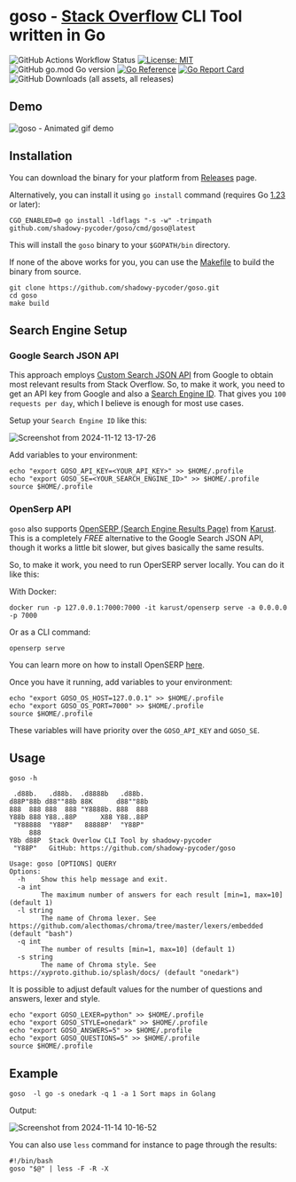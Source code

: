 # goso - [Stack Overflow](https://stackoverflow.com/) CLI Tool written in Go

![GitHub Actions Workflow Status](https://img.shields.io/github/actions/workflow/status/shadowy-pycoder/goso/go.yml)
[![License: MIT](https://img.shields.io/badge/License-MIT-yellow.svg)](https://opensource.org/licenses/MIT)
![GitHub go.mod Go version](https://img.shields.io/github/go-mod/go-version/shadowy-pycoder/goso)
[![Go Reference](https://pkg.go.dev/badge/github.com/shadowy-pycoder/goso.svg)](https://pkg.go.dev/github.com/shadowy-pycoder/goso)
[![Go Report Card](https://goreportcard.com/badge/github.com/shadowy-pycoder/goso)](https://goreportcard.com/report/github.com/shadowy-pycoder/goso)
![GitHub Downloads (all assets, all releases)](https://img.shields.io/github/downloads/shadowy-pycoder/goso/total)


## Demo

![goso - Animated gif demo](demo/demo.gif)



## Installation

You can download the binary for your platform from [Releases](https://github.com/shadowy-pycoder/goso/releases) page.

Alternatively, you can install it using `go install` command (requires Go [1.23](https://go.dev/doc/install) or later):

```shell
CGO_ENABLED=0 go install -ldflags "-s -w" -trimpath github.com/shadowy-pycoder/goso/cmd/goso@latest
```
This will install the `goso` binary to your `$GOPATH/bin` directory.

If none of the above works for you, you can use the [Makefile](https://github.com/shadowy-pycoder/goso/blob/master/Makefile) to build the binary from source.

```shell
git clone https://github.com/shadowy-pycoder/goso.git
cd goso
make build
```


## Search Engine Setup

###  Google Search JSON API
This approach employs [Custom Search JSON API](https://developers.google.com/custom-search/v1/overview) from Google to obtain most relevant results from Stack Overflow. So, to make it work, you need to get an API key from Google and also a [Search Engine ID](https://developers.google.com/custom-search/v1/overview#search_engine_id). That gives you `100 requests per day`, which I believe is enough for most use cases.

Setup your `Search Engine ID` like this:

![Screenshot from 2024-11-12 13-17-26](https://github.com/user-attachments/assets/3dd798fb-d9de-438a-aeeb-81ffc47e488b)

Add variables to your environment:
```shell
echo "export GOSO_API_KEY=<YOUR_API_KEY>" >> $HOME/.profile
echo "export GOSO_SE=<YOUR_SEARCH_ENGINE_ID>" >> $HOME/.profile
source $HOME/.profile
```

###  OpenSerp API
`goso` also supports [OpenSERP (Search Engine Results Page)](https://github.com/karust/openserp) from [Karust](https://github.com/karust). This is a completely *FREE* alternative to the Google Search JSON API, though it works a little bit slower, but gives basically the same results. 

So, to make it work, you need to run OperSERP server locally. You can do it like this:

With Docker:
```shell
docker run -p 127.0.0.1:7000:7000 -it karust/openserp serve -a 0.0.0.0 -p 7000
```

Or as a CLI command:

```shell
openserp serve 
```
You can learn more on how to install OpenSERP [here](https://github.com/karust/openserp).

Once you have it running, add variables to your environment:
```shell
echo "export GOSO_OS_HOST=127.0.0.1" >> $HOME/.profile
echo "export GOSO_OS_PORT=7000" >> $HOME/.profile
source $HOME/.profile
```
These variables will have priority over the `GOSO_API_KEY` and `GOSO_SE`.


## Usage

```shell
goso -h
                                                                  
 .d88b.   .d88b.  .d8888b   .d88b.  
d88P"88b d88""88b 88K      d88""88b 
888  888 888  888 "Y8888b. 888  888 
Y88b 888 Y88..88P      X88 Y88..88P 
 "Y88888  "Y88P"   88888P'  "Y88P"  
     888                            
Y8b d88P  Stack Overlow CLI Tool by shadowy-pycoder                         
 "Y88P"   GitHub: https://github.com/shadowy-pycoder/goso                        
                                                                                                                                                                                              
Usage: goso [OPTIONS] QUERY
Options:
  -h    Show this help message and exit.
  -a int
        The maximum number of answers for each result [min=1, max=10] (default 1)
  -l string
        The name of Chroma lexer. See https://github.com/alecthomas/chroma/tree/master/lexers/embedded (default "bash")
  -q int
        The number of results [min=1, max=10] (default 1)
  -s string
        The name of Chroma style. See https://xyproto.github.io/splash/docs/ (default "onedark")
``` 

It is possible to adjust default values for the number of questions and answers, lexer and style.
```shell
echo "export GOSO_LEXER=python" >> $HOME/.profile
echo "export GOSO_STYLE=onedark" >> $HOME/.profile
echo "export GOSO_ANSWERS=5" >> $HOME/.profile
echo "export GOSO_QUESTIONS=5" >> $HOME/.profile
source $HOME/.profile
```

## Example

```shell
goso  -l go -s onedark -q 1 -a 1 Sort maps in Golang
```
Output:

![Screenshot from 2024-11-14 10-16-52](https://github.com/user-attachments/assets/43282839-1719-44ae-a0e8-c2ed44d8e9e6)

You can also use `less` command for instance to page through the results:
```shell  
#!/bin/bash
goso "$@" | less -F -R -X
```

